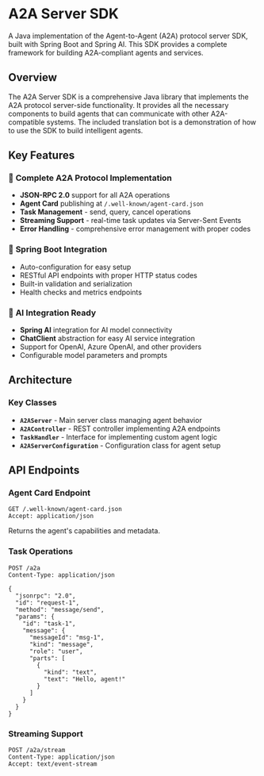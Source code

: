 # A2A Server SDK

A Java implementation of the Agent-to-Agent (A2A) protocol server SDK, built with Spring Boot and Spring AI. This SDK provides a complete framework for building A2A-compliant agents and services.

## Overview

The A2A Server SDK is a comprehensive Java library that implements the A2A protocol server-side functionality. It provides all the necessary components to build agents that can communicate with other A2A-compatible systems. The included translation bot is a demonstration of how to use the SDK to build intelligent agents.

## Key Features

### 🚀 **Complete A2A Protocol Implementation**
- **JSON-RPC 2.0** support for all A2A operations
- **Agent Card** publishing at `/.well-known/agent-card.json`
- **Task Management** - send, query, cancel operations
- **Streaming Support** - real-time task updates via Server-Sent Events
- **Error Handling** - comprehensive error management with proper codes

### 🔧 **Spring Boot Integration**
- Auto-configuration for easy setup
- RESTful API endpoints with proper HTTP status codes
- Built-in validation and serialization
- Health checks and metrics endpoints

### 🤖 **AI Integration Ready**
- **Spring AI** integration for AI model connectivity
- **ChatClient** abstraction for easy AI service integration
- Support for OpenAI, Azure OpenAI, and other providers
- Configurable model parameters and prompts

## Architecture

### Key Classes

- **`A2AServer`** - Main server class managing agent behavior
- **`A2AController`** - REST controller implementing A2A endpoints
- **`TaskHandler`** - Interface for implementing custom agent logic
- **`A2AServerConfiguration`** - Configuration class for agent setup

## API Endpoints

### Agent Card Endpoint
```http
GET /.well-known/agent-card.json
Accept: application/json
```

Returns the agent's capabilities and metadata.

### Task Operations
```http
POST /a2a
Content-Type: application/json

{
  "jsonrpc": "2.0",
  "id": "request-1",
  "method": "message/send",
  "params": {
    "id": "task-1",
    "message": {
      "messageId": "msg-1",
      "kind": "message",
      "role": "user",
      "parts": [
        {
          "kind": "text",
          "text": "Hello, agent!"
        }
      ]
    }
  }
}
```

### Streaming Support
```http
POST /a2a/stream
Content-Type: application/json
Accept: text/event-stream
```
